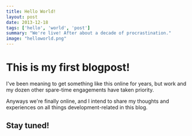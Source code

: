 ```yaml
---
title: Hello World!
layout: post
date: 2013-12-18
tags: ['hello', 'world', 'post']
summary: "We're live! After about a decade of procrastination."
image: "helloworld.png"
---
```


# This is my first blogpost!
I've been meaning to get something like this online for years, but work and my dozen other spare-time engagements have taken priority.

Anyways we're finally online, and I intend to share my thoughts and experiences on all things development-related in this blog.

## Stay tuned!
